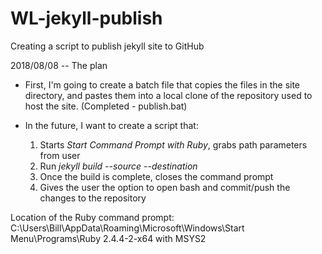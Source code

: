 # WL-jekyll-publish
Creating a script to publish jekyll site to GitHub

2018/08/08 -- The plan
- First, I'm going to create a batch file that copies the files in the site directory, and pastes them into a local clone of the repository used to host the site. (Completed - publish.bat)

- In the future, I want to create a script that:
  1. Starts *Start Command Prompt with Ruby*, grabs path parameters from user
  2. Run *jekyll build --source <source> --destination <destination>*
  3. Once the build is complete, closes the command prompt
  4. Gives the user the option to open bash and commit/push the changes to the repository


Location of the Ruby command prompt: C:\Users\Bill\AppData\Roaming\Microsoft\Windows\Start Menu\Programs\Ruby 2.4.4-2-x64 with MSYS2
